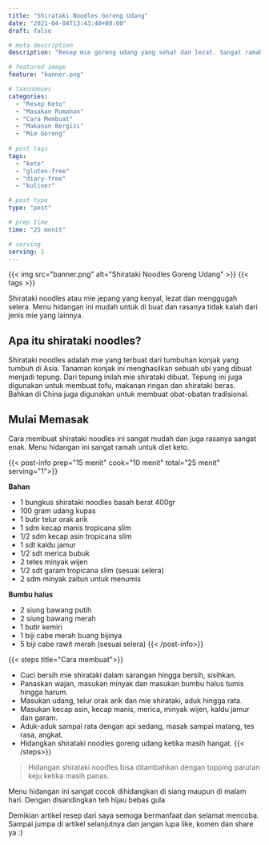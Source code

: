 ```yaml
---
title: "Shirataki Noodles Goreng Udang"
date: "2021-04-04T13:43:40+00:00"
draft: false

# meta description
description: "Resep mie goreng udang yang sehat dan lezat. Sangat ramah untuk diet keto."

# featured image
feature: "banner.png"

# taxonomies
categories:
  - "Resep Keto"
  - "Masakan Rumahan"
  - "Cara Membuat"
  - "Makanan Bergizi"
  - "Mie Goreng"
  
# post tags
tags:
  - "keto"
  - "gluten-free"
  - "diary-free"
  - "kuliner"

# post type
type: "post"

# prep time
time: "25 menit"

# serving
serving: 1
---
```


{{< img src="banner.png" alt="Shirataki Noodles Goreng Udang" >}}
{{< tags >}}

Shirataki noodles atau mie jepang yang kenyal, lezat dan menggugah selera. Menu hidangan ini mudah untuk di buat dan rasanya tidak kalah dari jenis mie yang lainnya.

## Apa itu shirataki noodles?

Shirataki noodles adalah mie yang terbuat dari tumbuhan konjak yang tumbuh di Asia. Tanaman konjak ini menghasilkan sebuah ubi yang dibuat menjadi tepung. Dari tepung inilah mie shirataki dibuat. Tepung ini juga digunakan untuk membuat tofu, makanan ringan dan shirataki beras. Bahkan di China juga digunakan untuk membuat obat-obatan tradisional.

## Mulai Memasak

Cara membuat shirataki noodles ini sangat mudah dan juga rasanya sangat enak. Menu hidangan ini sangat ramah untuk diet keto.

{{< post-info prep="15 menit" cook="10 menit" total="25 menit" serving="1">}}

__Bahan__

- 1 bungkus shirataki noodles basah berat 400gr
- 100 gram udang kupas
- 1 butir telur orak arik
- 1 sdm kecap manis tropicana slim
- 1/2 sdm kecap asin tropicana slim
- 1 sdt kaldu jamur
- 1/2 sdt merica bubuk
- 2 tetes minyak wijen
- 1/2 sdt garam tropicana slim (sesuai selera)
- 2 sdm minyak zaitun untuk menumis

__Bumbu halus__

- 2 siung bawang putih
- 2 siung bawang merah
- 1 butir kemiri
- 1 biji cabe merah buang bijinya
- 5 biji cabe rawit merah (sesuai selera)
{{< /post-info>}}

{{< steps title="Cara membuat">}}
- Cuci bersih mie shirataki dalam sarangan hingga bersih, sisihkan.
- Panaskan wajan, masukan minyak dan masukan bumbu halus tumis hingga harum.
- Masukan udang, telur orak arik dan mie shirataki, aduk hingga rata.
- Masukan kecap asin, kecap manis, merica, minyak wijen, kaldu jamur dan garam. 
- Aduk-aduk sampai rata dengan api sedang, masak sampai matang, tes rasa, angkat.
- Hidangkan shirataki noodles goreng udang ketika masih hangat.
{{< /steps>}}

> Hidangan shirataki noodles bisa ditambahkan dengan topping parutan keju ketika masih panas.

Menu hidangan ini sangat cocok dihidangkan di siang maupun di malam hari. Dengan disandingkan teh hijau bebas gula

Demikian artikel resep dari saya semoga bermanfaat dan selamat mencoba. Sampai jumpa di artikel selanjutnya dan jangan lupa like, komen dan share ya :)